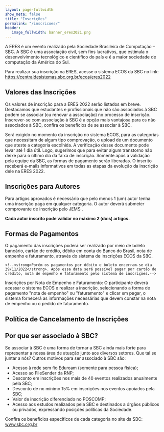 ```yaml
---
layout: page-fullwidth
show_meta: false
title: "Inscrições"
permalink: "/inscricoes/"
header:
   image_fullwidth: banner_eres2021.png
---
```

<p>A ERES é um evento realizado pela Sociedade Brasileira de Computação – SBC. A SBC é uma associação civil, sem fins lucrativos, que estimula o desenvolvimento tecnológico e científico do país e é a maior sociedade de computação da América do Sul. </p>

<p>Para realizar sua inscrição na ERES, acesse o sistema ECOS da SBC no link: <a href="https://centraldesistemas.sbc.org.br/ecos/eres2022" target="blank">https://centraldesistemas.sbc.org.br/ecos/eres2022</a></p>

<h2>Valores das Inscrições</h2>

<p>Os valores de inscrição para a ERES 2022 serão listados em breve. Destacamos que estudantes e profissionais que não são associados à SBC podem se associar (ou renovar a associação) no processo de inscrição. Inscrever-se com associação à SBC é a opção mais vantajosa para os não associados à SBC, confira os benefícios de se associar à SBC.</p>

<p>Será exigido no momento da inscrição no sistema ECOS, para as categorias que necessitam de algum tipo comprovação, o upload de um documento que ateste a categoria escolhida. A verificação desse documento pode levar até 1 dia útil. Logo, sugerimos que para evitar algum transtorno não deixe para o último dia da faixa de inscrição. Somente após a validação pela equipe da SBC, as formas de pagamento serão liberadas. O inscrito receberá e-mails informativos em todas as etapas da evolução da inscrição dele na ERES 2022.</p>
<!--
<table style="width:100%" border="1" align="center">
  <tr bgcolor="#FFFF00">
	<th style="text-align:center" style="vertical-align:middle" width="20%" colspan="2">CATEGORIAS</th>
    <th width="5%">Até 12/11/2022</th>
    <th width="5%">Até 27/11/2022</th>
    <th width="5%">Até 03/12/2022</th>
  </tr>

  <tr align="center" bgcolor="#d3d3d3">
    <td bgcolor="#d3d3d3" style="text-align:center" style="vertical-align:middle" width="20%" rowspan="5" ><b>Estudante de Graduação<br>ou<br>Estudante de Ensino Médio</b></td>
	<td bgcolor="#FFFFFF">Estudante associado à SBC com anuidade vigente</td>
	<td bgcolor="#FFFFFF">R$ 5,00</td>
	<td bgcolor="#FFFFFF">R$ 6,50</td>
	<td bgcolor="#FFFFFF">R$ 8,00</td>
  </tr>


  <tr align="center" bgcolor="#d3d3d3">
    <td bgcolor="#d3d3d3" valign="middle">Estudante associado à SBC com anuidade vencendo em até 90 dias (Melhor opção: COMBO inscrição no evento + renovação da associação à SBC)</td>
    <td bgcolor="#d3d3d3">R$ 29,00</td>
  	<td bgcolor="#d3d3d3">R$ 30,50</td>
  	<td bgcolor="#d3d3d3">R$ 32,00</td>
  </tr>


  <tr align="center" bgcolor="#d3d3d3">
    <td valign="middle" bgcolor="#FFFFFF">Estudante não associado ou com associação não vigente à SBC (Melhor opção: COMBO inscrição no evento + associação à SBC)</td>
    <td bgcolor="#FFFFFF">R$ 29,00</td>
  	<td bgcolor="#FFFFFF">R$ 30,50</td>
  	<td bgcolor="#FFFFFF">R$ 32,00</td>
  </tr>

  <tr align="center" bgcolor="#d3d3d3">
  	<td bgcolor="#d3d3d3" valign="middle">Estudante não associado à SBC (Somente inscrição no evento) </td>
  	<td bgcolor="#d3d3d3">R$ 30,00</td>
  	<td bgcolor="#d3d3d3">R$ 32,00</td>
  	<td bgcolor="#d3d3d3">R$ 33,00</td>
  </tr>


  <tr align="center" bgcolor="#d3d3d3">
  	<td bgcolor="#FFFFFF" valign="middle">Estudante não associado ou com associação não vigente à SBC (Melhor opção: <b>COMBO QUADRIMESTRAL</b>  inscrição no evento + associação quadrimestral à SBC) </td>
    <td bgcolor="#FFFFFF">R$ 13,00</td>
  	<td bgcolor="#FFFFFF">R$ 14,50</td>
  	<td bgcolor="#FFFFFF">R$ 16,00</td>
  </tr>


 <tr>
	<td height="15" bgcolor="#000000"></td>
	<td bgcolor="#000000"></td>
	<td bgcolor="#000000"></td>
	<td bgcolor="#000000"></td>
	<td bgcolor="#000000"></td>					
  </tr>


  <tr align="center" bgcolor="#d3d3d3">
    <td bgcolor="#d3d3d3" style="text-align:center" style="vertical-align:middle" width="10%" rowspan="5" ><b>Estudante de Pós-Graduação</b></td>
	<td bgcolor="#FFFFFF" valign="middle" >Estudante de pós-graduação associado à SBC com anuidade vigente</td>
	<td bgcolor="#FFFFFF">R$ 5,00</td>
	<td bgcolor="#FFFFFF">R$ 6,50</td>
	<td bgcolor="#FFFFFF">R$ 8,00</td>
  </tr>

  <tr bgcolor="#d3d3d3" align="center">
    <td bgcolor="#d3d3d3" valign="middle">Estudante de pós-graduação associado à SBC com anuidade vencendo em até 90 dias (Melhor opção: COMBO inscrição no evento + renovação da associação à SBC)</td>
    <td bgcolor="#d3d3d3">R$ 103,00</td>
  	<td bgcolor="#d3d3d3">R$ 104,50</td>
  	<td bgcolor="#d3d3d3">R$ 106,00</td>
  </tr>


  <tr align="center">
    <td bgcolor="#FFFFFF" valign="middle">Estudante de pós-graduação não associado ou com associação não vigente à SBC (Melhor opção: COMBO inscrição no evento + associação à SBC)</td>
    <td bgcolor="#FFFFFF">R$ 103,00</td>
  	<td bgcolor="#FFFFFF">R$ 104,50</td>
  	<td bgcolor="#FFFFFF">R$ 106,00</td>	  	  
  </tr>

  <tr align="center" bgcolor="#d3d3d3">
  	<td bgcolor="#d3d3d3" valign="middle">Estudante de pós-graduação não associado à SBC (Somente inscrição no evento)  </td>
  	<td bgcolor="#d3d3d3">R$ 104,00</td>
  	<td bgcolor="#d3d3d3">R$ 106,00</td>
  	<td bgcolor="#d3d3d3">R$ 107,00</td>
  </tr>

  <tr align="center" bgcolor="#d3d3d3">
  	<td bgcolor="#FFFFFF" valign="middle">Estudante de pós-graduação não associado ou com associação não vigente à SBC (Melhor opção: <b>COMBO QUADRIMESTRAL</b> inscrição no evento + associação quadrimestral à SBC) </td>
    <td bgcolor="#FFFFFF">R$ 37,67</td>
  	<td bgcolor="#FFFFFF">R$ 39,17</td>
  	<td bgcolor="#FFFFFF">R$ 40,67</td>
  </tr>



  <tr>
 	<td height="15" bgcolor="#000000"></td>
 	<td bgcolor="#000000"></td>
 	<td bgcolor="#000000"></td>
 	<td bgcolor="#000000"></td>
 	<td bgcolor="#000000"></td>				
   </tr>


  <tr align="center" bgcolor="#d3d3d3">
    <td bgcolor="#d3d3d3" style="text-align:center" style="vertical-align:middle" width="10%" rowspan="5"><b>Profissionais/Efetivos</b></td>
	<td bgcolor="#FFFFFF" valign="middle">Profissional associado à SBC com anuidade vigente</td>
  <td bgcolor="#FFFFFF">R$ 10,00</td>
	<td bgcolor="#FFFFFF">R$ 15,00</td>
	<td bgcolor="#FFFFFF">R$ 20,00</td>
  </tr>

  <tr align="center" bgcolor="#d3d3d3">
    <td bgcolor="#d3d3d3" valign="middle">Profissional associado à SBC com anuidade vencendo em até 90 dias (Melhor opção: COMBO inscrição no evento + renovação da associação à SBC) </td>
    <td bgcolor="#d3d3d3">R$ 289,00</td>
  	<td bgcolor="#d3d3d3">R$ 294,00</td>
  	<td bgcolor="#d3d3d3">R$ 299,00</td>
  </tr>


  <tr align="center" bgcolor="#d3d3d3">
    <td bgcolor="#FFFFFF" valign="middle">Profissional não associado ou com associação não vigente à SBC (Melhor opção: COMBO inscrição no evento + associação à SBC)  </td>
    <td bgcolor="#FFFFFF">R$ 289,00</td>
  	<td bgcolor="#FFFFFF">R$ 294,00</td>
  	<td bgcolor="#FFFFFF">R$ 299,00</td> 		  	  	
  </tr>

  <tr align="center" bgcolor="#d3d3d3">
	<td bgcolor="#d3d3d3" valign="middle">Profissional não associado ou com associação não vigente à SBC (Melhor opção: <b>COMBO QUADRIMESTRAL</b>: inscrição no evento + associação quadrimestral à SBC)</td>
  <td bgcolor="#d3d3d3">R$ 103,00</td>
  <td bgcolor="#d3d3d3">R$ 108,00</td>
  <td bgcolor="#d3d3d3">R$ 113,00</td>
  </tr>


  <tr align="center" bgcolor="#d3d3d3">
	<td bgcolor="#FFFFFF" valign="middle">Profissional não associado à SBC (Somente inscrição no evento) </td>
  <td bgcolor="#FFFFFF">R$ 290,00</td>
  <td bgcolor="#FFFFFF">R$ 296,00</td>
  <td bgcolor="#FFFFFF">R$ 301,00</td>
  </tr>

 <tr>
	<td height="15" bgcolor="#000000"></td>
	<td bgcolor="#000000"></td>
	<td bgcolor="#000000"></td>
	<td bgcolor="#000000"></td>
	<td bgcolor="#000000"></td>					
  </tr>

  <tr align="center" bgcolor="#d3d3d3">
    <td style="text-align:center" style="vertical-align:middle" width="10%" rowspan="5" ><b>Professor de Educação Básica</b></td>
 <td bgcolor="#FFFFFF" valign="middle">Professor de Educação Básica associado à SBC com anuidade vigente </td>
 <td bgcolor="#FFFFFF">R$ 5,00</td>
 <td bgcolor="#FFFFFF">R$ 6,50</td>
 <td bgcolor="#FFFFFF">R$ 8,00</td>
  </tr>

  <tr align="center" bgcolor="#d3d3d3">
    <td bgcolor="#d3d3d3" valign="middle">Professor de Educação Básica associado à SBC com anuidade vencendo em até 90 dias (Melhor opção: COMBO inscrição no evento + renovação da associação à SBC)</td>
    <td bgcolor="#d3d3d3">R$ 103,00</td>
   <td bgcolor="#d3d3d3">R$ 104,50</td>
   <td bgcolor="#d3d3d3">R$ 106,00</td>
  </tr>


  <tr align="center" bgcolor="#d3d3d3">
    <td bgcolor="#FFFFFF" valign="middle">Professor de Educação Básica não associado ou com associação não vigente à SBC (Melhor opção: COMBO inscrição no evento + associação à SBC)</td>
    <td bgcolor="#FFFFFF">R$ 103,00</td>
   <td bgcolor="#FFFFFF">R$ 104,50</td>
   <td bgcolor="#FFFFFF">R$ 106,00</td>
  </tr>

  <tr align="center" bgcolor="#d3d3d3">
     <td bgcolor="#d3d3d3" valign="middle">Professor de Educação Básica não associado à SBC (Somente inscrição no evento)</td>
     <td bgcolor="#d3d3d3">R$ 104,00</td>
     <td bgcolor="#d3d3d3">R$ 106,00</td>
     <td bgcolor="#d3d3d3">R$ 107,00</td>
  </tr>

  <tr align="center" bgcolor="#d3d3d3">
     <td bgcolor="#FFFFFF" valign="middle">Professor de Educação Básica não associado ou com associação não vigente à SBC (Melhor opção: <b>COMBO QUADRIMESTRAL</b> inscrição no evento + associação quadrimestral à SBC)</td>
      <td bgcolor="#FFFFFF">R$ 37,67</td>
     <td bgcolor="#FFFFFF">R$ 39,17</td>
     <td bgcolor="#FFFFFF">R$ 40,67</td>
  </tr>
</table>
-->

<h2>Inscrições para Autores</h2>

<p>Para artigos aprovados é necessário que pelo menos 1 (um) autor tenha uma inscrição paga em qualquer categoria. O autor deverá submeter comprovante de inscrição pelo JEMS <!--até dia 25/Nov/2022-->. </p>

<p><strong>Cada autor inscrito pode validar no máximo 2 (dois) artigos.</strong></p>


<h2>Formas de Pagamentos</h2>

<p>O pagamento das inscrições poderá ser realizado por meio de boleto bancário, cartão de crédito, débito em conta do Banco do Brasil, nota de empenho e faturamento, através do sistema de inscrições ECOS da SBC.
	
	<!--<strong>Porém os pagamentos por débito e boleto encerram-se dia 29/11/2022</strong>. Após essa data será possível pagar por cartão de crédito, nota de empenho e faturamento pelo sistema de inscrições.-->
</p>

<p>Inscrições por Nota de Empenho e Faturamento: O participante deverá acessar o sistema ECOS e realizar a inscrição, selecionando a forma de pagamento "nota de empenho" ou "faturamento" e clicar em pagar, o sistema fornecerá as informações necessárias que devem constar na nota de empenho ou o pedido de faturamento.</p>

<h2>Política de Cancelamento de Inscrições</h2>

<!--
<p>Até o dia <span style="color:red"><strong>24/Nov/2022</strong></span> pode-se fazer uma devolução de <span style="color:red"><strong>50%</strong></span> do valor pago pela inscrição na ERES 2022. Após esta data não haverá devolução de qualquer valor pago. A política se aplica tanto para o cancelamento da inscrição, quanto para o cancelamento de qualquer atividade adicional. Para solicitar o cancelamento, enviar a solicitação para <a href="mailto:faturamento@sbc.org.br">faturamento@sbc.org.br</a></p>
-->

<h2>Por que ser associado à SBC?</h2>

<p>Se associar à SBC é uma forma de tornar a SBC ainda mais forte para representar a nossa área de atuação junto aos diversos setores. Que tal se juntar a nós? Outros motivos para ser associado à SBC são:</p>

<ul>
	<li>Acesso à rede sem fio Eduroam (somente para pessoa física);</li>
	<li>Acesso ao FileSender da RNP;</li>
	<li>Desconto em inscrições nos mais de 40 eventos realizados anualmente pela SBC;</li>
	<li>Desconto de no mínimo 15% em inscrições nos eventos apoiados pela SBC;</li>
	<li>Valor de inscrição diferenciado no POSCOMP;</li>
	<li>Acesso aos estudos realizados pela SBC e destinados a órgãos públicos ou privados, expressando posições políticas da Sociedade.</li>
</ul>

<p>Confira os benefícios específicos de cada categoria no site da SBC: <a href="https://www.sbc.org.br" target="_blank">www.sbc.org.br</a></p>
